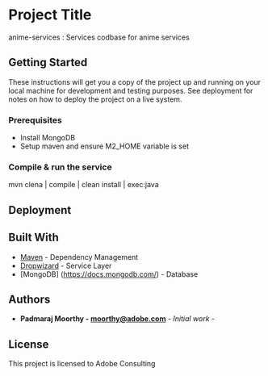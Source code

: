 # Project Title

anime-services : Services codbase for anime services

## Getting Started

These instructions will get you a copy of the project up and running on your local machine for development and testing purposes. See deployment for notes on how to deploy the project on a live system.

### Prerequisites

* Install MongoDB
* Setup maven and ensure M2_HOME variable is set

### Compile & run the service
mvn clena | compile | clean install | exec:java


## Deployment

## Built With

* [Maven](https://maven.apache.org/) - Dependency Management
* [Dropwizard](http://www.dropwizard.io/1.1.0/docs/) - Service Layer
* [MongoDB] (https://docs.mongodb.com/) - Database

## Authors
* **Padmaraj Moorthy - moorthy@adobe.com** - *Initial work* -

## License
This project is licensed to Adobe Consulting